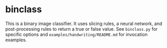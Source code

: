 # binclass

This is a binary image classifier. It uses slicing rules, a neural network, and post-processing rules to return a true or false value. See `binclass.py` for specific options and `examples/handwriting/README.md` for invocation examples.


